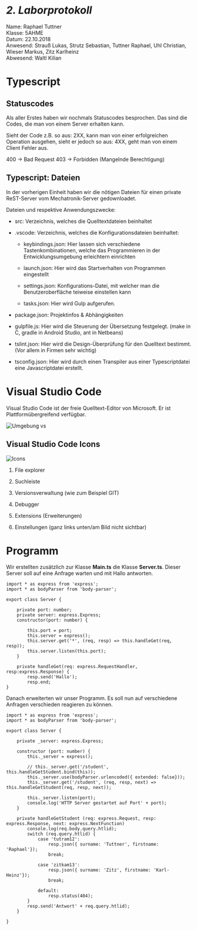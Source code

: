 # *2. Laborprotokoll*

  Name: Raphael Tuttner   
  Klasse: 5AHME   
  Datum: 22.10.2018   
  Anwesend: Strauß Lukas, Strutz Sebastian, Tuttner Raphael, Uhl Christian, Wieser Markus, Zitz Karlheinz    
  Abwesend: Waltl Kilian  
  
  # Typescript

## Statuscodes

Als aller Erstes haben wir nochmals Statuscodes besprochen. Das sind die Codes, die man von einem Server erhalten kann.

Sieht der Code z.B. so aus: 2XX, kann man von einer erfolgreichen Operation ausgehen, sieht er jedoch so aus: 4XX, geht man von einem Client Fehler aus.

400 -> Bad Request
403 -> Forbidden (Mangelnde Berechtigung)

## Typescript: Dateien

In der vorherigen Einheit haben wir die nötigen Dateien für einen private ReST-Server vom Mechatronik-Server gedownloadet.

Dateien und respektive Anwendungszwecke:

* src: Verzeichnis, welches die Quelltextdateien beinhaltet

* .vscode: Verzeichnis, welches die Konfigurationsdateien beinhaltet:

    * keybindings.json: Hier lassen sich verschiedene Tastenkombinationen, welche das Programmieren in der Entwicklungsumgebung erleichtern einrichten
    
    * launch.json: Hier wird das Startverhalten von Programmen eingestellt
    
    * settings.json:  Konfigurations-Datei, mit welcher man die Benutzeroberfläche teiweise einstellen kann 
    
    * tasks.json: Hier wird Gulp aufgerufen.
    
* package.json: Projektinfos & Abhängigkeiten

* gulpfile.js: Hier wird die Steuerung der Übersetzung festgelegt. (make in C, gradle in Android Studio, ant in Netbeans)

* tslint.json: Hier wird die Design-Überprüfung für den Quelltext bestimmt. (Vor allem in Firmen sehr wichtig)

* tsconfig.json:  Hier wird durch einen Transpiler aus einer Typescriptdatei eine Javascriptdatei erstellt.

# Visual Studio Code

Visual Studio Code ist der freie Quelltext-Editor von Microsoft. Er ist Plattformübergreifend verfügbar.

![Umgebung vs](https://github.com/HTLMechatronics/m14-la1-sx/blob/tutram12/tutram12/5AHME/umgebung_vs.png)  

## Visual Studio Code Icons

![Icons](https://github.com/HTLMechatronics/m14-la1-sx/blob/tutram12/tutram12/5AHME/Icons.png)

1. File explorer

2. Suchleiste

3. Versionsverwaltung (wie zum Beispiel GIT)

4. Debugger

5. Extensions (Erweiterungen)

6. Einstellungen (ganz links unten/am Bild nicht sichtbar)

# Programm
Wir erstellten zusätzlich zur Klasse **Main.ts** die Klasse **Server.ts**. Dieser Server soll auf eine Anfrage warten und mit Hallo antworten.

```  
import * as express from 'express';
import * as bodyParser from 'body-parser';

export class Server {

    private port: number;
    private server: express.Express;
    constructor(port: number) {
    
        this.port = port;
        this.server = express();
        this.server.get('*', (req, resp) => this.handleGet(req, resp));
        this.server.listen(this.port);
    }
    
    private handleGet(req: express.RequestHandler, resp:express.Response) {
        resp.send('Hallo');
        resp.end;
}
```  
Danach erweiterten wir unser Programm.
Es soll nun auf verschiedene Anfragen verschieden reagieren zu können.

```  
import * as express from 'express';
import * as bodyParser from 'body-parser';

export class Server {

    private _server: express.Express;

    constructor (port: number) {
        this._server = express();

        // this._server.get('/student', this.handleGetStudent.bind(this));
        this._server.use(bodyParser.urlencoded({ extended: false}));
        this._server.get('/student', (req, resp, next) => this.handleGetStudent(req, resp, next)); 

        this._server.listen(port);
        console.log('HTTP Server gestartet auf Port' + port);
    }

    private handleGetStudent (req: express.Request, resp: express.Response, next: express.NextFunction) 
        console.log(req.body.query.htlid);
        switch (req.query.htlid) {
            case 'tutram12':
                resp.json({ surname: 'Tuttner', firstname: 'Raphael'});
                break;

            case 'zitkam13':
                resp.json({ surname: 'Zitz', firstname: 'Karl-Heinz'});
                break;

            default:
                resp.status(404);
        }
        resp.send('Antwort' + req.query.htlid);
    }

}
```  
